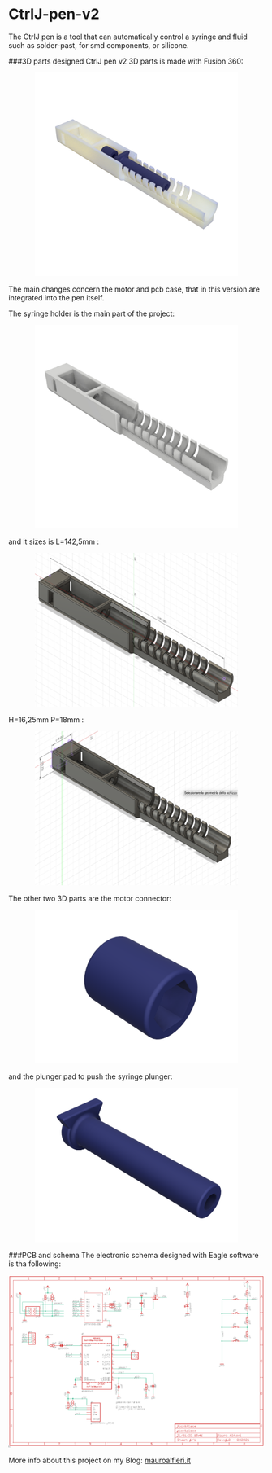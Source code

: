 # CtrlJ-pen-v2
The CtrlJ pen is a tool that can automatically control a syringe and fluid such as solder-past, for smd components, or silicone.

###3D parts designed
CtrlJ pen v2 3D parts is made with Fusion 360:

<p align=center><img src="https://github.com/Mauroalfieri/CtrlJ-pen-v2/blob/main/images/CtrlJ-pen-v2-syringe-holder-fusione-360-render.png?raw=true" width="400" alt="Render CtrlJ pen v2"/></p>

The main changes concern the motor and pcb case, that in this version are integrated into the pen itself.

The syringe holder is the main part of the project:

<p align=center><img src="https://github.com/Mauroalfieri/CtrlJ-pen-v2/blob/main/images/CtrlJ-pen-v2-syringe-holder-fusione-360-rendering.jpg?raw=true" width="400" alt="Syringe holder"/></p>

and it sizes is L=142,5mm :

<p align=center><img src="https://github.com/Mauroalfieri/CtrlJ-pen-v2/blob/main/images/CtrlJ%20pen%20v2%20syringe%20holder%20fusione%20360%20dimension.png?raw=true" width="400" alt="Syringe holder sizes"/></p>

H=16,25mm P=18mm :

<p align=center><img src="https://github.com/Mauroalfieri/CtrlJ-pen-v2/blob/main/images/CtrlJ%20pen%20v2%20syringe%20holder%20fusione%20360%20sizes.png?raw=true" width="400" alt="Syringe holder sizes"/></p>

The other two 3D parts are the motor connector:

<p align=center><img src="https://github.com/Mauroalfieri/CtrlJ-pen-v2/blob/main/images/CtrlJ%20pen%20v2%20motor%20connector.png?raw=true" width="400" alt="Syringe holder sizes"/></p>

and the plunger pad to push the syringe plunger:

<p align=center><img src="https://github.com/Mauroalfieri/CtrlJ-pen-v2/blob/main/images/CtrlJ%20pen%20v2%20dc%20plunger.png?raw=true" width="400" alt="Syringe holder sizes"/></p>

###PCB and schema
The electronic schema designed with Eagle software is tha following:

<p align=center><img src="https://github.com/Mauroalfieri/CtrlJ-pen-v2/blob/main/images/Ctrlj%20pen%20v2%20schema.png?raw=true" width="600" alt="Syringe holder sizes"/></p>

More info about this project on my Blog: [mauroalfieri.it](https://mauroalfieri.it)